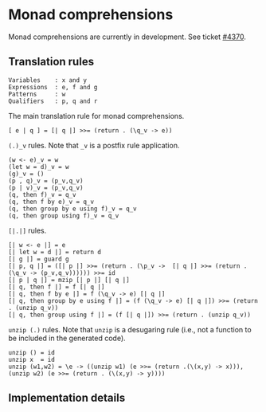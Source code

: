 # Monad comprehensions


Monad comprehensions are currently in development. See ticket [\#4370](https://gitlab.haskell.org//ghc/ghc/issues/4370).

## Translation rules

```wiki
Variables    : x and y
Expressions  : e, f and g
Patterns     : w
Qualifiers   : p, q and r
```


The main translation rule for monad comprehensions.

```wiki
[ e | q ] = [| q |] >>= (return . (\q_v -> e))
```

`(.)_v` rules. Note that `_v` is a postfix rule application.

```wiki
(w <- e)_v = w
(let w = d)_v = w
(g)_v = ()
(p , q)_v = (p_v,q_v)
(p | v)_v = (p_v,q_v)
(q, then f)_v = q_v
(q, then f by e)_v = q_v
(q, then group by e using f)_v = q_v
(q, then group using f)_v = q_v
```

`[|.|]` rules.

```wiki
[| w <- e |] = e
[| let w = d |] = return d
[| g |] = guard g
[| p, q |] = ([| p |] >>= (return . (\p_v ->  [| q |] >>= (return . (\q_v -> (p_v,q_v)))))) >>= id
[| p | q |] = mzip [| p |] [| q |]
[| q, then f |] = f [| q |]
[| q, then f by e |] = f (\q_v -> e) [| q |]
[| q, then group by e using f |] = (f (\q_v -> e) [| q |]) >>= (return . (unzip q_v))
[| q, then group using f |] = (f [| q |]) >>= (return . (unzip q_v))
```

`unzip (.)` rules. Note that `unzip` is a desugaring rule (i.e., not a function to be included in the generated code).

```wiki
unzip () = id
unzip x  = id
unzip (w1,w2) = \e -> ((unzip w1) (e >>= (return .(\(x,y) -> x))), (unzip w2) (e >>= (return . (\(x,y) -> y))))
```

## Implementation details